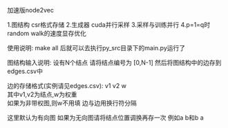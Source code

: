 

加速版node2vec

1.图结构  csr格式存储
2.生成器  cuda并行采样
3.采样与训练并行
4.p=1=q时random walk的速度显存优化


使用说明:
make all 后就可以去执行py_src目录下的main.py运行了



图结构输入说明:
设有N个结点
请将结点编号为 [0,N-1]
然后将图结构中的边存到edges.csv中


边的存储格式(实例请见edges.csv):
v1 v2 w    
其中v1,v2为结点,w为权重  
如果为非带权图,则w不用填
边与边用换行符分隔

这里默认为有向图
如果为无向图请将结点位置调换再存一次
例如a  b和b  a


